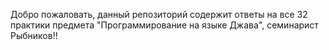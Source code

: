 Добро пожаловать, данный репозиторий содержит ответы на все 32 практики предмета "Программирование на языке Джава", семинарист Рыбников!! 

